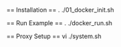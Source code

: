 == Installation ==
. ./01_docker_init.sh

== Run Example ==
. ./docker_run.sh

== Proxy Setup ==
vi ./system.sh
